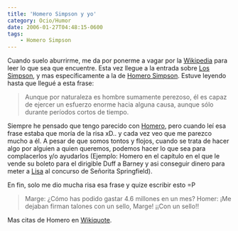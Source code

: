 ```yaml
---
title: 'Homero Simpson y yo'
category: Ocio/Humor
date: 2006-01-27T04:48:15-0600
tags:
    - Homero Simpson
---
```


Cuando suelo aburrirme, me da por ponerme a vagar por la [Wikipedia](http://es.wikipedia.org) para leer lo que sea que encuentre. Esta vez llegue a la entrada sobre [Los Simpson](http://es.wikipedia.org/wiki/The_Simpsons), y mas específicamente a la de [Homero Simpson](http://es.wikipedia.org/wiki/Homer_Simpson). Estuve leyendo hasta que llegué a esta frase:

> Aunque por naturaleza es hombre sumamente perezoso, él es capaz de ejercer un esfuerzo enorme hacia alguna causa, aunque sólo durante períodos cortos de tiempo.

Siempre he pensado que tengo parecido con [Homero](http://es.wikipedia.org/wiki/Homer_Simpson), pero cuando leí esa frase estaba que moría de la risa xD.. y cada vez veo que me parezco mucho a él. A pesar de que somos tontos y flojos, cuando se trata de hacer algo por alguien a quien queremos, podemos hacer lo que sea para complacerlos y/o ayudarlos (Ejemplo: Homero en el capítulo en el que le vende su boleto para el dirigible Duff a Barney y asi conseguir dinero para meter a [Lisa](http://es.wikipedia.org/wiki/Lisa_Simpson) al concurso de Señorita Springfield).

En fin, solo me dio mucha risa esa frase y quize escribir esto =P

> Marge: ¿Cómo has podido gastar 4.6 millones en un mes? Homer: ¡Me dejaban firman talones con un sello, Marge! ¡¡Con un sello!!

Mas citas de Homero en [Wikiquote](http://es.wikiquote.org/wiki/Homer_Simpson).
